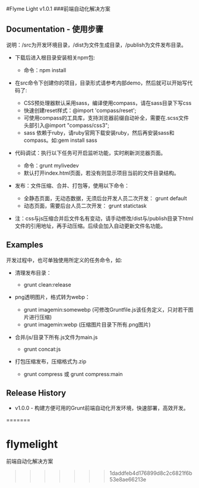 #Flyme Light v1.0.1
###前端自动化解决方案


## Documentation - 使用步骤

说明：/src为开发环境目录，/dist为文件生成目录，/publish为文件发布目录。

- 下载后进入根目录安装相关npm包:
  - 命令：npm install
- 在src命令下创建你的项目，目录形式请参考内部demo，然后就可以开始写代码了:
  - CSS预处理器默认采用sass，编译使用compass，请在sass目录下写css
  - 快速创建reset样式：@import 'compass/reset';
  - 可使用compass的工具库，支持浏览器前缀自动补全，需要在.scss文件头部引入@import "compass/css3";
  - sass 依赖于ruby，请ruby官网下载安装ruby，然后再安装sass和compass。如:gem install sass

- 代码调试：执行以下任务可开启监听功能，实时刷新浏览器页面。
  - 命令：grunt mylivedev
  - 默认打开index.html页面，若没有则显示项目当前的文件目录结构。

- 发布：文件压缩、合并、打包等，使用以下命令：
  - 全静态页面，无动态数据，无须后台开发人员二次开发：  grunt default
  - 动态页面，需要后台人员二次开发： grunt statictask

- 注：css与js压缩合并后文件名有变动，请手动修改/dist与/publish目录下html文件的引用地址，再手动压缩。后续会加入自动更新文件名功能。

## Examples

开发过程中，也可单独使用所定义的任务命令，如:

- 清理发布目录：
  - grunt clean:release

- png透明图片，格式转为webp：
  - grunt imagemin:somewebp (可修改Gruntfile.js该任务定义，只对若干图片进行压缩)
  - grunt imagemin:webp (压缩图片目录下所有.png图片)

- 合并/js/目录下所有.js文件为main.js
  - grunt concat:js

- 打包压缩发布，压缩格式为.zip
  - grunt compress 或 grunt compress:main

## Release History

- v1.0.0 - 构建方便可用的Grunt前端自动化开发环境，快速部署，高效开发。

=======
# flymelight
前端自动化解决方案
>>>>>>> 1daddfeb4d176899d8c2c6821f6b53e8ae66213e
